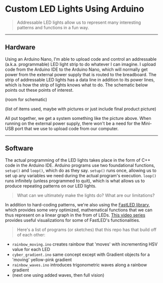 # Custom LED Lights Using Arduino

> Addressable LED lights allow us to represent many interesting patterns and functions in a fun way.

---

## Hardware

Using an Arduino Nano, I'm able to upload code and control an addressable (a.k.a. programmable) LED light strip to do whatever I can imagine. I upload code from the Arduino IDE to the Arduino Nano, which will normally get power from the external power supply that is routed to the breadboard. The strip of addressable LED lights has a data line in addition to its power lines, which is how the strip of lights knows what to do. The schematic below points out these points of interest.

(room for schematic)

(list of items used, maybe with pictures or just include final product picture)

All put together, we get a system something like the picture above. When running on the external power supply, there won't be a need for the Mini-USB port that we use to upload code from our computer.

---

## Software

The actual programming of the LED lights takes place in the form of C++ code in the Arduino IDE. Arduino programs use two foundational functions, `setup()` and `loop()`, which do as they say. `setup()` runs once, allowing us to set up any variables we need during the actual program's execution. `loop()` runs infinitely (unless programmed to quit), which is what allows us to produce repeating patterns on our LED lights.

> What can we ultimately make the lights do? What are our limitations?

In addition to hard-coding patterns, we're also using the [FastLED library](https://github.com/FastLED/FastLED/wiki/Overview#math), which provides some very optimized, mathematical functions that we can thus represent on a linear graph in the from of LEDs. [This video series](https://www.youtube.com/watch?v=4Ut4UK7612M&list=PLgXkGn3BBAGi5dTOCuEwrLuFtfz0kGFTC) provides useful visualizations for some of FastLED's functionalities.

> Here's a list of programs (or sketches) that this repo has that build off of each other:
- `rainbow_moving.ino` creates rainbow that 'moves' with incrementing HSV value for each LED
- `cyber_gradient.ino` same concept except with Gradient objects for a 'moving' yellow-pink gradient
- `rainbow_waves.ino` introduces trigonometric waves along a rainbow gradient
- (next one using added waves, then full vision)


